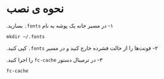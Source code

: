 
نحوه ی نصب
===========


‫۱- در مسیر خانه یک پوشه به نام 
`‎.fonts‎`
 بسازید. 

```
mkdir ~/.fonts
```

‫۲- فونت‌ها را از حالت فشرده خارج کنید و در مسیر
`‎.fonts‎`
 کپی کنید.

‫۳- در ترمینال دستور `fc-cache` را اجرا کنید. 

```
fc-cache
```
